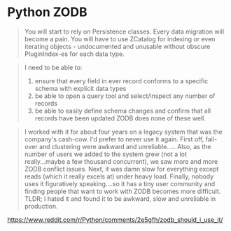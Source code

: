 Python ZODB
===========

> You will start to rely on Persistence classes. Every data migration will become a pain. You will have to use ZCatalog for indexing or even iterating objects - undocumented and unusable without obscure PluginIndex-es for each data type.

> I need to be able to:
> 1.  ensure that every field in ever record conforms to a specific schema with explicit data types
> 2.  be able to open a query tool and select/inspect any number of records
> 3.  be able to easily define schema changes and confirm that all records have been updated
> ZODB does none of these well.

> I worked with it for about four years on a legacy system that was the company's cash-cow. I'd prefer to never use it again.
> First off, fail-over and clustering were awkward and unreliable.....
> Also, as the number of users we added to the system grew (not a lot really...maybe a few thousand concurrent), we saw more and more ZODB conflict issues. Next, it was damn slow for everything except reads (which it really excels at) under heavy load. Finally, nobody uses it figuratively speaking....so it has a tiny user community and finding people that want to work with ZODB becomes more difficult.
> TLDR; I hated it and found it to be awkward, slow and unreliable in production.

https://www.reddit.com/r/Python/comments/2e5gfh/zodb_should_i_use_it/
